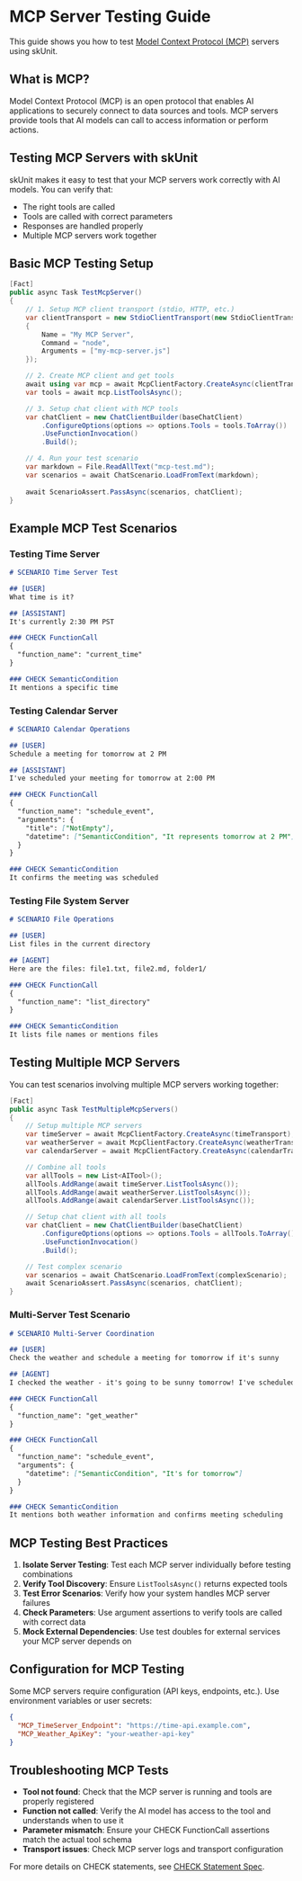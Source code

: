 # MCP Server Testing Guide

This guide shows you how to test [Model Context Protocol (MCP)](https://modelcontextprotocol.io/) servers using skUnit.

## What is MCP?

Model Context Protocol (MCP) is an open protocol that enables AI applications to securely connect to data sources and tools. MCP servers provide tools that AI models can call to access information or perform actions.

## Testing MCP Servers with skUnit

skUnit makes it easy to test that your MCP servers work correctly with AI models. You can verify that:
- The right tools are called
- Tools are called with correct parameters  
- Responses are handled properly
- Multiple MCP servers work together

## Basic MCP Testing Setup

```csharp
[Fact]
public async Task TestMcpServer()
{
    // 1. Setup MCP client transport (stdio, HTTP, etc.)
    var clientTransport = new StdioClientTransport(new StdioClientTransportOptions
    {
        Name = "My MCP Server",
        Command = "node",
        Arguments = ["my-mcp-server.js"]
    });

    // 2. Create MCP client and get tools
    await using var mcp = await McpClientFactory.CreateAsync(clientTransport);
    var tools = await mcp.ListToolsAsync();

    // 3. Setup chat client with MCP tools
    var chatClient = new ChatClientBuilder(baseChatClient)
        .ConfigureOptions(options => options.Tools = tools.ToArray())
        .UseFunctionInvocation()
        .Build();

    // 4. Run your test scenario
    var markdown = File.ReadAllText("mcp-test.md");
    var scenarios = await ChatScenario.LoadFromText(markdown);
    
    await ScenarioAssert.PassAsync(scenarios, chatClient);
}
```

## Example MCP Test Scenarios

### Testing Time Server

```md
# SCENARIO Time Server Test

## [USER]
What time is it?

## [ASSISTANT]
It's currently 2:30 PM PST

### CHECK FunctionCall
{
  "function_name": "current_time"
}

### CHECK SemanticCondition
It mentions a specific time
```

### Testing Calendar Server

```md
# SCENARIO Calendar Operations

## [USER]
Schedule a meeting for tomorrow at 2 PM

## [ASSISTANT]
I've scheduled your meeting for tomorrow at 2:00 PM

### CHECK FunctionCall
{
  "function_name": "schedule_event",
  "arguments": {
    "title": ["NotEmpty"],
    "datetime": ["SemanticCondition", "It represents tomorrow at 2 PM"]
  }
}

### CHECK SemanticCondition
It confirms the meeting was scheduled
```

### Testing File System Server

```md
# SCENARIO File Operations

## [USER]
List files in the current directory

## [AGENT]
Here are the files: file1.txt, file2.md, folder1/

### CHECK FunctionCall
{
  "function_name": "list_directory"
}

### CHECK SemanticCondition
It lists file names or mentions files
```

## Testing Multiple MCP Servers

You can test scenarios involving multiple MCP servers working together:

```csharp
[Fact]
public async Task TestMultipleMcpServers()
{
    // Setup multiple MCP servers
    var timeServer = await McpClientFactory.CreateAsync(timeTransport);
    var weatherServer = await McpClientFactory.CreateAsync(weatherTransport);
    var calendarServer = await McpClientFactory.CreateAsync(calendarTransport);

    // Combine all tools
    var allTools = new List<AITool>();
    allTools.AddRange(await timeServer.ListToolsAsync());
    allTools.AddRange(await weatherServer.ListToolsAsync());
    allTools.AddRange(await calendarServer.ListToolsAsync());

    // Setup chat client with all tools
    var chatClient = new ChatClientBuilder(baseChatClient)
        .ConfigureOptions(options => options.Tools = allTools.ToArray())
        .UseFunctionInvocation()
        .Build();

    // Test complex scenario
    var scenarios = await ChatScenario.LoadFromText(complexScenario);
    await ScenarioAssert.PassAsync(scenarios, chatClient);
}
```

### Multi-Server Test Scenario

```md
# SCENARIO Multi-Server Coordination

## [USER]
Check the weather and schedule a meeting for tomorrow if it's sunny

## [AGENT]
I checked the weather - it's going to be sunny tomorrow! I've scheduled your meeting for 2 PM.

### CHECK FunctionCall
{
  "function_name": "get_weather"
}

### CHECK FunctionCall
{
  "function_name": "schedule_event",
  "arguments": {
    "datetime": ["SemanticCondition", "It's for tomorrow"]
  }
}

### CHECK SemanticCondition
It mentions both weather information and confirms meeting scheduling
```

## MCP Testing Best Practices

1. **Isolate Server Testing**: Test each MCP server individually before testing combinations
2. **Verify Tool Discovery**: Ensure `ListToolsAsync()` returns expected tools
3. **Test Error Scenarios**: Verify how your system handles MCP server failures
4. **Check Parameters**: Use argument assertions to verify tools are called with correct data
5. **Mock External Dependencies**: Use test doubles for external services your MCP server depends on

## Configuration for MCP Testing

Some MCP servers require configuration (API keys, endpoints, etc.). Use environment variables or user secrets:

```json
{
  "MCP_TimeServer_Endpoint": "https://time-api.example.com",
  "MCP_Weather_ApiKey": "your-weather-api-key"
}
```

## Troubleshooting MCP Tests

- **Tool not found**: Check that the MCP server is running and tools are properly registered
- **Function not called**: Verify the AI model has access to the tool and understands when to use it
- **Parameter mismatch**: Ensure your CHECK FunctionCall assertions match the actual tool schema
- **Transport issues**: Check MCP server logs and transport configuration

For more details on CHECK statements, see [CHECK Statement Spec](check-statements-spec.md).